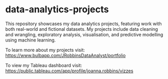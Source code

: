 # data-analytics-projects
This repository showcases my data analytics projects, featuring work with both real-world and fictional datasets.  My projects include data cleaning and wrangling, exploratory analysis, visualisation, and predictive modelling using machine learning.

To learn more about my projects visit: https://www.bulbapp.com/JRobbinsDataAnalyst/portfolio

To view my Tableau dashboard visit: https://public.tableau.com/app/profile/joanna.robbins/vizzes
